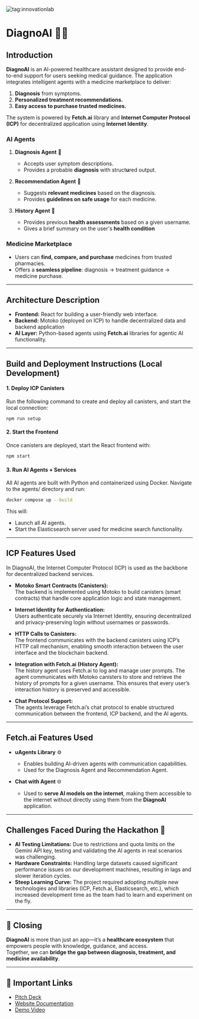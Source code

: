 ![tag:innovationlab](https://img.shields.io/badge/innovationlab-3D8BD3)

# DiagnoAI 🏥🤖

## Introduction  
**DiagnoAI** is an AI-powered healthcare assistant designed to provide end-to-end support for users seeking medical guidance. The application integrates intelligent agents with a medicine marketplace to deliver:  
1. **Diagnosis** from symptoms.  
2. **Personalized treatment recommendations.**  
3. **Easy access to purchase trusted medicines.**

The system is powered by **Fetch.ai** library and **Internet Computer Protocol (ICP)** for decentralized application using **Internet Identity**.  

### AI Agents  
1. **Diagnosis Agent** 🧠  
   - Accepts user symptom descriptions.  
   - Provides a probable **diagnosis** with struct**u**red output.  

2. **Recommendation Agent** 💊  
   - Suggests **relevant medicines** based on the diagnosis.  
   - Provides **guidelines on safe usage** for each medicine.  

3. **History Agent** 📜
   - Provides previous **health assessments** based on a given username.
   - Gives a brief summary on the user's **health condition**

### Medicine Marketplace 
   - Users can **find, compare, and purchase** medicines from trusted pharmacies.  
   - Offers a **seamless pipeline**: diagnosis → treatment guidance → medicine purchase.  

---

## Architecture Description  

- **Frontend:** React for building a user-friendly web interface.  
- **Backend:** Motoko (deployed on ICP) to handle decentralized data and backend application
- **AI Layer:** Python-based agents using **Fetch.ai** libraries for agentic AI functionality.  

---

## Build and Deployment Instructions (Local Development)

#### 1. Deploy ICP Canisters  
Run the following command to create and deploy all canisters, and start the local connection:  
```bash
npm run setup
```

#### 2. Start the Frontend
Once canisters are deployed, start the React frontend with:
```bash
npm start
```

#### 3. Run AI Agents + Services
All AI agents are built with Python and containerized using Docker.
Navigate to the agents/ directory and run:
```bash
docker compose up --build
```
This will:

- Launch all AI agents.
- Start the Elasticsearch server used for medicine search functionality.
---

## ICP Features Used  

In DiagnoAI, the Internet Computer Protocol (ICP) is used as the backbone for decentralized backend services.  

- **Motoko Smart Contracts (Canisters):**  
  The backend is implemented using Motoko to build canisters (smart contracts) that handle core application logic and state management.  

- **Internet Identity for Authentication:**  
  Users authenticate securely via Internet Identity, ensuring decentralized and privacy-preserving login without usernames or passwords.  

- **HTTP Calls to Canisters:**  
  The frontend communicates with the backend canisters using ICP’s HTTP call mechanism, enabling smooth interaction between the user interface and the blockchain backend.  

- **Integration with Fetch.ai (History Agent):**  
  The history agent uses Fetch.ai to log and manage user prompts. The agent communicates with Motoko canisters to store and retrieve the history of prompts for a given username. This ensures that every user’s interaction history is preserved and accessible.  

- **Chat Protocol Support:**  
  The agents leverage Fetch.ai’s chat protocol to enable structured communication between the frontend, ICP backend, and the AI agents.  


---

## Fetch.ai Features Used  

- **uAgents Library** ⚙️  
  - Enables building AI-driven agents with communication capabilities.  
  - Used for the Diagnosis Agent and Recommendation Agent.  

- **Chat with Agent** 🌐  
  - Used to **serve AI models on the internet**, making them accessible to the internet without directly using them from the **DiagnoAI** application.


---

## Challenges Faced During the Hackathon 🚧  

- **AI Testing Limitations:** Due to restrictions and quota limits on the Gemini API key, testing and validating the AI agents in real scenarios was challenging.  
- **Hardware Constraints:** Handling large datasets caused significant performance issues on our development machines, resulting in lags and slower iteration cycles.  
- **Steep Learning Curve:** The project required adopting multiple new technologies and libraries (ICP, Fetch.ai, Elasticsearch, etc.), which increased development time as the team had to learn and experiment on the fly.  

---

## 🚀 Closing
**DiagnoAI** is more than just an app—it’s a **healthcare ecosystem** that empowers people with knowledge, guidance, and access.  
Together, we can **bridge the gap between diagnosis, treatment, and medicine availability**.  

---

## 🔗 Important Links

* [Pitch Deck](https://youtu.be/Aa4DqCwWE6E)
* [Website Documentation](https://nielxfb.notion.site/DiagnoAI-2574c303a60580919e92f1c6ddcb2705)
* [Demo Video](https://youtu.be/hjOji8diK1A)
